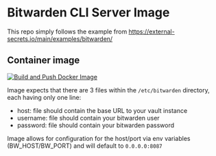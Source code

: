 # Bitwarden CLI Server Image

This repo simply follows the example from https://external-secrets.io/main/examples/bitwarden/

## Container image
[![Build and Push Docker Image](https://github.com/mimiteto/bitwarden-cli-server-image/actions/workflows/docker-build-push.yml/badge.svg?branch=master)](https://github.com/mimiteto/bitwarden-cli-server-image/actions/workflows/docker-build-push.yml)

Image expects that there are 3 files within the `/etc/bitwarden` directory, each having only one line:
* host: file should contain the base URL to your vault instance
* username: file should contain your bitwarden user
* password: file should contain your bitwarden password

Image allows for configuration for the host/port via env variables (BW_HOST/BW_PORT) and will default to `0.0.0.0:8087`

